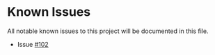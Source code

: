 # Known Issues
All notable known issues to this project will be documented in this file.


* Issue [#102](https://github.com/j3-signalroom/ccaf-tableflow-aws_glue-snowflake-kickstarter/issues/102)